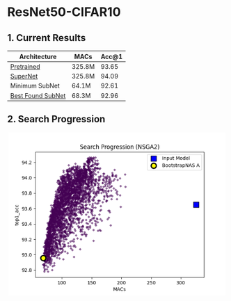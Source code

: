 # ResNet50-CIFAR10

## 1. Current Results

<center>

| Architecture | MACs | Acc@1 | 
|-|-|-|
[Pretrained](train_results_others/pretrained.pt)        |  325.8M  |  93.65  |
[SuperNet](supernet_weights.pth)          |  325.8M  |  94.09  |
Minimum SubNet    |  64.1M   |  92.61  |
[Best Found SubNet](search_results_others/subnetwork_best.pth) |  68.3M   |  92.96  | 

</center>


## 2. Search Progression
<p align="center">
<img src="search_progression.png" alt="resnet50-cifar10 search progression" width="500"/>
</p>